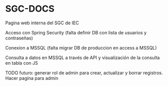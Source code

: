 # SGC-DOCS

Pagina web interna del SGC de IEC

Acceso con Spring Security (falta definir DB con lista de usuarios y contraseñas)

Conexion a MSSQL (falta migrar DB de produccion en access a MSSQL)

Consulta a datos en MSSQL a través de API y visualización de la consulta en tabla con JS 

TODO futuro: generar rol de admin para crear, actualizar y borrar registros. Hacer pagina para admin
